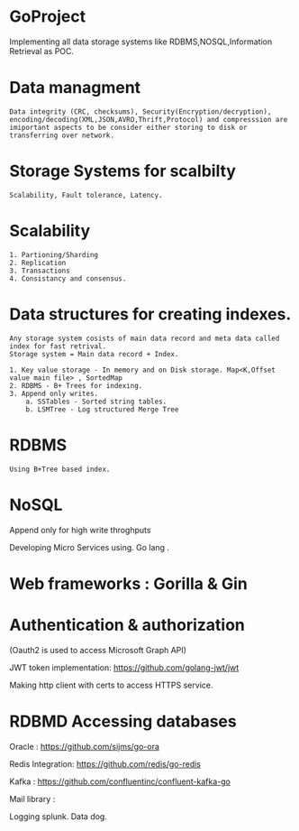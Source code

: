 # GoProject
Implementing all data storage systems like RDBMS,NOSQL,Information Retrieval as POC.

# Data managment
    Data integrity (CRC, checksums), Security(Encryption/decryption), encoding/decoding(XML,JSON,AVRO,Thrift,Protocol) and compresssion are imiportant aspects to be consider either storing to disk or transferring over network.
# Storage Systems for scalbilty
    Scalability, Fault tolerance, Latency.
# Scalability
    1. Partioning/Sharding 
    2. Replication
    3. Transactions
    4. Consistancy and consensus. 

# Data structures for creating indexes.

    Any storage system cosists of main data record and meta data called index for fast retrival.
    Storage system = Main data record + Index.

    1. Key value storage - In memory and on Disk storage. Map<K,Offset value main file> , SortedMap
    2. RDBMS - B+ Trees for indexing.
    3. Append only writes.
        a. SSTables - Sorted string tables.
        b. LSMTree - Log structured Merge Tree 

# RDBMS
    Using B+Tree based index.

# NoSQL 
  Append only for high write throghputs
 

 Developing Micro Services using. Go lang .

# Web frameworks : Gorilla & Gin


# Authentication & authorization
(Oauth2 is used to access Microsoft Graph API)

JWT token implementation:
https://github.com/golang-jwt/jwt

Making http client with certs to access HTTPS service.

 
# RDBMD Accessing databases 
Oracle : https://github.com/sijms/go-ora


Redis Integration:
https://github.com/redis/go-redis


Kafka :
https://github.com/confluentinc/confluent-kafka-go


Mail library : 

Logging 
splunk.
Data dog.